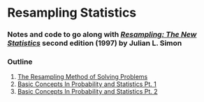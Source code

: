 # Resampling Statistics

### Notes and code to go along with [*Resampling: The New Statistics*](https://resample.statistics.com/intro-text-online/) second edition (1997) by Julian L. Simon

### Outline
1. [The Resampling Method of Solving Problems](https://github.com/rgalbo/ResamplingStats/blob/master/1_ResamplingMethod.ipynb)
2. [Basic Concepts In Probability and Statistics Pt. 1](https://github.com/rgalbo/ResamplingStats/blob/master/2_ProbabilityPt1.ipynb)
3. [Basic Concepts In Probability and Statistics Pt. 2](https://github.com/rgalbo/ResamplingStats/blob/master/3_ProbabilityPt2.ipynb)